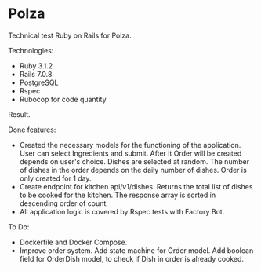 # Polza

Technical test Ruby on Rails for Polza.

Technologies:
- Ruby 3.1.2
- Rails 7.0.8
- PostgreSQL
- Rspec
- Rubocop for code quantity

Result.

Done features:
- Created the necessary models for the functioning of the application. User can select Ingredients and submit.
After it Order will be created depends on user's choice. Dishes are selected at random. The number of dishes in the order depends on the daily number of dishes.
Order is only created for 1 day.
- Create endpoint for kitchen api/v1/dishes. Returns the total list of dishes to be cooked for the kitchen.
  The response array is sorted in descending order of count.
- All application logic is covered by Rspec tests with Factory Bot.

To Do:
- Dockerfile and Docker Compose.
- Improve order system. Add state machine for Order model. Add boolean field for OrderDish model, to check if Dish in order is already cooked.